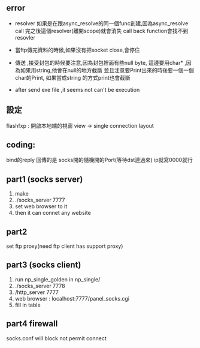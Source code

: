 


## error
* resolver 如果是在跟async_resolve的同一個func創建,因為async_resolve call 完之後這個resolver(離開scope)就會消失 call back function會找不到resovler
* 當ftp傳完資料的時候,如果沒有把socket close,會停住
* 傳送 ,接受封包的時候要注意,因為封包裡面有些null byte, 這邊要用char* ,因為如果用string,他會在null的地方截斷
並且注意要Print出來的時後要一個一個char的Print, 如果當成string 的方式print也會截斷

* after send exe file ,it seems not can't be execution


## 設定
flashfxp : 開啟本地端的視窗 view -> single connection layout
## coding:
bind的reply 回傳的是 socks開的隨機開的Port(等待dst連過來) ip就寫0000就行


## part1 (socks server)
1. make
2. ./socks_server 7777
3. set web browser to it
4. then it can connet any website

## part2
set ftp proxy(need ftp client has support proxy)

## part3  (socks client)
1. run np_single_golden  in np_single/
2. ./socks_server 7778
2. /http_server 7777
3. web browser : localhost:7777/panel_socks.cgi
4. fill in table
## part4 firewall
socks.conf will block not permit connect